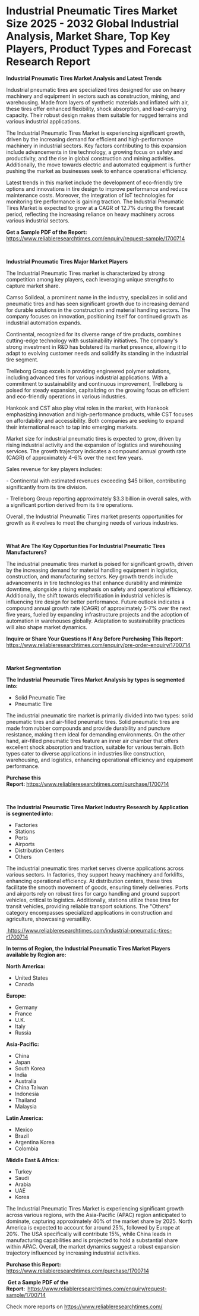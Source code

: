 <p><h1>Industrial Pneumatic Tires Market Size 2025 - 2032 Global Industrial Analysis, Market Share, Top Key Players, Product Types and Forecast Research Report</h1></p><p><strong>Industrial Pneumatic Tires Market Analysis and Latest Trends</strong></p>
<p><p>Industrial pneumatic tires are specialized tires designed for use on heavy machinery and equipment in sectors such as construction, mining, and warehousing. Made from layers of synthetic materials and inflated with air, these tires offer enhanced flexibility, shock absorption, and load-carrying capacity. Their robust design makes them suitable for rugged terrains and various industrial applications.</p><p>The Industrial Pneumatic Tires Market is experiencing significant growth, driven by the increasing demand for efficient and high-performance machinery in industrial sectors. Key factors contributing to this expansion include advancements in tire technology, a growing focus on safety and productivity, and the rise in global construction and mining activities. Additionally, the move towards electric and automated equipment is further pushing the market as businesses seek to enhance operational efficiency.</p><p>Latest trends in this market include the development of eco-friendly tire options and innovations in tire design to improve performance and reduce maintenance costs. Moreover, the integration of IoT technologies for monitoring tire performance is gaining traction. The Industrial Pneumatic Tires Market is expected to grow at a CAGR of 12.7% during the forecast period, reflecting the increasing reliance on heavy machinery across various industrial sectors.</p></p>
<p><strong>Get a Sample PDF of the Report:&nbsp;</strong> <a href="https://www.reliableresearchtimes.com/enquiry/request-sample/1700714?utm_campaign=2641&utm_medium=2&utm_source=Github&utm_content=ia&utm_term=27032025&utm_id=industrial-pneumatic-tires">https://www.reliableresearchtimes.com/enquiry/request-sample/1700714</a></p>
<p>&nbsp;</p>
<p><strong>Industrial Pneumatic Tires Major Market Players</strong></p>
<p><p>The Industrial Pneumatic Tires market is characterized by strong competition among key players, each leveraging unique strengths to capture market share. </p><p>Camso Solideal, a prominent name in the industry, specializes in solid and pneumatic tires and has seen significant growth due to increasing demand for durable solutions in the construction and material handling sectors. The company focuses on innovation, positioning itself for continued growth as industrial automation expands.</p><p>Continental, recognized for its diverse range of tire products, combines cutting-edge technology with sustainability initiatives. The company's strong investment in R&D has bolstered its market presence, allowing it to adapt to evolving customer needs and solidify its standing in the industrial tire segment.</p><p>Trelleborg Group excels in providing engineered polymer solutions, including advanced tires for various industrial applications. With a commitment to sustainability and continuous improvement, Trelleborg is poised for steady expansion, capitalizing on the growing focus on efficient and eco-friendly operations in various industries.</p><p>Hankook and CST also play vital roles in the market, with Hankook emphasizing innovation and high-performance products, while CST focuses on affordability and accessibility. Both companies are seeking to expand their international reach to tap into emerging markets.</p><p>Market size for industrial pneumatic tires is expected to grow, driven by rising industrial activity and the expansion of logistics and warehousing services. The growth trajectory indicates a compound annual growth rate (CAGR) of approximately 4-6% over the next few years.</p><p>Sales revenue for key players includes:</p><p>- Continental with estimated revenues exceeding $45 billion, contributing significantly from its tire division.</p><p>- Trelleborg Group reporting approximately $3.3 billion in overall sales, with a significant portion derived from its tire operations.</p><p>Overall, the Industrial Pneumatic Tires market presents opportunities for growth as it evolves to meet the changing needs of various industries.</p></p>
<p>&nbsp;</p>
<p><strong>What Are The Key Opportunities For Industrial Pneumatic Tires Manufacturers?</strong></p>
<p><p>The industrial pneumatic tires market is poised for significant growth, driven by the increasing demand for material handling equipment in logistics, construction, and manufacturing sectors. Key growth trends include advancements in tire technologies that enhance durability and minimize downtime, alongside a rising emphasis on safety and operational efficiency. Additionally, the shift towards electrification in industrial vehicles is influencing tire design for better performance. Future outlook indicates a compound annual growth rate (CAGR) of approximately 5-7% over the next five years, fueled by expanding infrastructure projects and the adoption of automation in warehouses globally. Adaptation to sustainability practices will also shape market dynamics.</p></p>
<p><strong>Inquire or Share Your Questions If Any Before Purchasing This Report:</strong> <a href="https://www.reliableresearchtimes.com/enquiry/pre-order-enquiry/1700714?utm_campaign=2641&utm_medium=2&utm_source=Github&utm_content=ia&utm_term=27032025&utm_id=industrial-pneumatic-tires">https://www.reliableresearchtimes.com/enquiry/pre-order-enquiry/1700714</a></p>
<p>&nbsp;</p>
<p><strong>Market Segmentation</strong></p>
<p><strong>The Industrial Pneumatic Tires Market Analysis by types is segmented into:</strong></p>
<p><ul><li>Solid Pneumatic Tire</li><li>Pneumatic Tire</li></ul></p>
<p><p>The industrial pneumatic tire market is primarily divided into two types: solid pneumatic tires and air-filled pneumatic tires. Solid pneumatic tires are made from rubber compounds and provide durability and puncture resistance, making them ideal for demanding environments. On the other hand, air-filled pneumatic tires feature an inner air chamber that offers excellent shock absorption and traction, suitable for various terrain. Both types cater to diverse applications in industries like construction, warehousing, and logistics, enhancing operational efficiency and equipment performance.</p></p>
<p><strong>Purchase this Report:&nbsp;</strong><a href="https://www.reliableresearchtimes.com/purchase/1700714?utm_campaign=2641&utm_medium=2&utm_source=Github&utm_content=ia&utm_term=27032025&utm_id=industrial-pneumatic-tires">https://www.reliableresearchtimes.com/purchase/1700714</a></p>
<p>&nbsp;</p>
<p><strong>The Industrial Pneumatic Tires Market Industry Research by Application is segmented into:</strong></p>
<p><ul><li>Factories</li><li>Stations</li><li>Ports</li><li>Airports</li><li>Distribution Centers</li><li>Others</li></ul></p>
<p><p>The industrial pneumatic tires market serves diverse applications across various sectors. In factories, they support heavy machinery and forklifts, enhancing operational efficiency. At distribution centers, these tires facilitate the smooth movement of goods, ensuring timely deliveries. Ports and airports rely on robust tires for cargo handling and ground support vehicles, critical to logistics. Additionally, stations utilize these tires for transit vehicles, providing reliable transport solutions. The "Others" category encompasses specialized applications in construction and agriculture, showcasing versatility.</p></p>
<p><a href="https://www.reliableresearchtimes.com/industrial-pneumatic-tires-r1700714?utm_campaign=2641&utm_medium=2&utm_source=Github&utm_content=ia&utm_term=27032025&utm_id=industrial-pneumatic-tires">&nbsp;https://www.reliableresearchtimes.com/industrial-pneumatic-tires-r1700714</a></p>
<p><strong>In terms of Region, the Industrial Pneumatic Tires Market Players available by Region are:</strong></p>
<p>
    <p> <strong> North America: </strong>
        <ul>
            <li>United States</li>
            <li>Canada</li>
        </ul>
        </p> 
    <p> <strong> Europe: </strong>
        <ul>
            <li>Germany</li>
            <li>France</li>
            <li>U.K.</li>
            <li>Italy</li>
            <li>Russia</li>
        </ul>
        </p> 
    <p> <strong> Asia-Pacific: </strong>
        <ul>
            <li>China</li>
            <li>Japan</li>
            <li>South Korea</li>
            <li>India</li>
            <li>Australia</li>
            <li>China Taiwan</li>
            <li>Indonesia</li>
            <li>Thailand</li>
            <li>Malaysia</li>
        </ul>
        </p> 
    <p> <strong> Latin America: </strong>
        <ul>
            <li>Mexico</li>
            <li>Brazil</li>
            <li>Argentina Korea</li>
            <li>Colombia</li>
        </ul>
        </p> 
    <p> <strong> Middle East & Africa: </strong>
        <ul>
            <li>Turkey</li>
            <li>Saudi</li>
            <li>Arabia</li>
            <li>UAE</li>
            <li>Korea</li>
        </ul>
    </p>
    </p>
<p><p>The Industrial Pneumatic Tires Market is experiencing significant growth across various regions, with the Asia-Pacific (APAC) region anticipated to dominate, capturing approximately 40% of the market share by 2025. North America is expected to account for around 25%, followed by Europe at 20%. The USA specifically will contribute 15%, while China leads in manufacturing capabilities and is projected to hold a substantial share within APAC. Overall, the market dynamics suggest a robust expansion trajectory influenced by increasing industrial activities.</p></p>
<p><strong>Purchase this Report: </strong><a href="https://www.reliableresearchtimes.com/purchase/1700714?utm_campaign=2641&utm_medium=2&utm_source=Github&utm_content=ia&utm_term=27032025&utm_id=industrial-pneumatic-tires">https://www.reliableresearchtimes.com/purchase/1700714</a></p>
<p>&nbsp;<strong>Get a Sample PDF of the Report:&nbsp;&nbsp;</strong><a href="https://www.reliableresearchtimes.com/enquiry/request-sample/1700714?utm_campaign=2641&utm_medium=2&utm_source=Github&utm_content=ia&utm_term=27032025&utm_id=industrial-pneumatic-tires">https://www.reliableresearchtimes.com/enquiry/request-sample/1700714</a></p>
<p><strong></strong></p>
<p>Check more reports on <a href="https://www.reliableresearchtimes.com/?utm_campaign=2641&utm_medium=2&utm_source=Github&utm_content=ia&utm_term=27032025&utm_id=industrial-pneumatic-tires">https://www.reliableresearchtimes.com/</a></p>